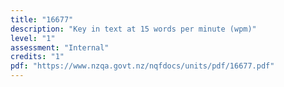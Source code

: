 ```yaml
---
title: "16677"
description: "Key in text at 15 words per minute (wpm)"
level: "1"
assessment: "Internal"
credits: "1"
pdf: "https://www.nzqa.govt.nz/nqfdocs/units/pdf/16677.pdf"
---
```

